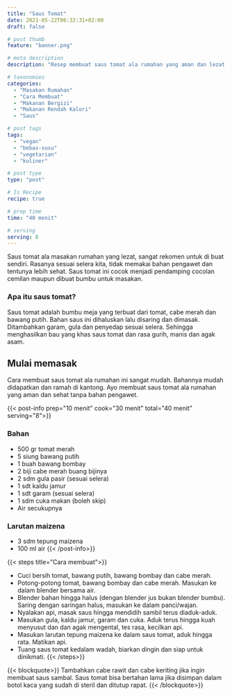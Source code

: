 ```yaml
---
title: "Saus Tomat"
date: 2021-05-22T06:32:31+02:00
draft: false

# post thumb
feature: "banner.png"

# meta description
description: "Resep membuat saus tomat ala rumahan yang aman dan lezat. Pelajari selengkapnya cara membuat saus tomat yang begitu mudah disini."

# taxonomies
categories:
  - "Masakan Rumahan"
  - "Cara Membuat"
  - "Makanan Bergizi"
  - "Makanan Rendah Kalori"
  - "Saus"

# post tags
tags:
  - "vegan"
  - "bebas-susu"
  - "vegetarian"
  - "kuliner"

# post type
type: "post"

# Is Recipe
recipe: true

# prep time
time: "40 menit"

# serving
serving: 8
---
```

Saus tomat ala masakan rumahan yang lezat, sangat rekomen untuk di buat sendiri. Rasanya sesuai selera kita, tidak memakai bahan pengawet dan tentunya lebih sehat. Saus tomat ini cocok menjadi pendamping cocolan cemilan maupun dibuat bumbu untuk masakan.

### Apa itu saus tomat?

Saus tomat adalah bumbu meja yang terbuat dari tomat, cabe merah dan bawang putih. Bahan saus ini dihaluskan lalu disaring dan dimasak. Ditambahkan garam, gula dan penyedap sesuai selera. Sehingga menghasilkan bau yang khas saus tomat dan rasa gurih, manis dan agak asam.

## Mulai memasak

Cara membuat saus tomat ala rumahan ini sangat mudah. Bahannya mudah didapatkan dan ramah di kantong. Ayo membuat saus tomat ala rumahan yang aman dan sehat tanpa bahan pengawet.

{{< post-info prep="10 menit" cook="30 menit" total="40 menit" serving="8">}}

### Bahan

-   500 gr tomat merah
-   5 siung bawang putih
-   1 buah bawang bombay
-   2 biji cabe merah buang bijinya
-   2 sdm gula pasir (sesuai selera)
-   1 sdt kaldu jamur
-   1 sdt garam (sesuai selera)
-   1 sdm cuka makan (boleh skip)
-   Air secukupnya

### Larutan maizena
-   3 sdm tepung maizena
-   100 ml air
{{< /post-info>}}

{{< steps title="Cara membuat">}}
-   Cuci bersih tomat, bawang putih, bawang bombay dan cabe merah.
-   Potong-potong tomat, bawang bombay dan cabe merah. Masukan ke dalam blender bersama air.
-   Blender bahan hingga halus (dengan blender jus bukan blender bumbu). Saring dengan saringan halus, masukan ke dalam panci/wajan.
-   Nyalakan api, masak saus hingga mendidih sambil terus diaduk-aduk.
-   Masukan gula, kaldu jamur, garam dan cuka. Aduk terus hingga kuah menyusut dan dan agak mengental, tes rasa, kecilkan api.
-   Masukan larutan tepung maizena ke dalam saus tomat, aduk hingga rata. Matikan api.
-   Tuang saus tomat kedalam wadah, biarkan dingin dan siap untuk dinikmati.
{{< /steps>}}

{{< blockquote>}}
Tambahkan cabe rawit dan cabe keriting jika ingin membuat saus sambal. Saus tomat bisa bertahan lama jika disimpan dalam botol kaca yang sudah di steril dan ditutup rapat.
{{< /blockquote>}}